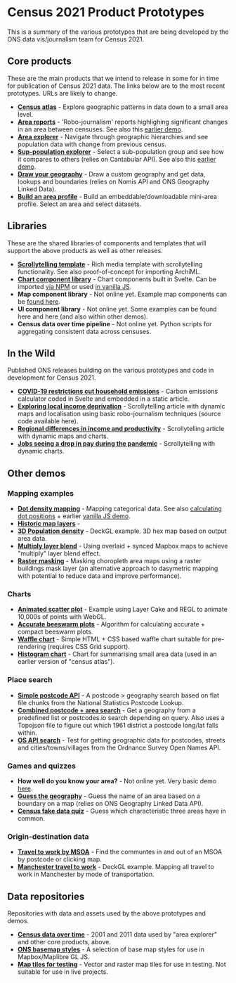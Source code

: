 # Census 2021 Product Prototypes
This is a summary of the various prototypes that are being developed by the ONS data vis/journalism team for Census 2021.

## Core products
These are the main products that we intend to release in some for in time for publication of Census 2021 data. The links below are to the most recent prototypes. URLs are likely to change.
* **[Census atlas](https://onsvisual.github.io/census-atlas)** - Explore geographic patterns in data down to a small area level.
* **[Area reports](https://theojolliffe.github.io/area-reports/)** - 'Robo-journalism' reports highlighing significant changes in an area between censuses. See also this [earlier demo](https://bothness.github.io/census-robo-v1/).
* **[Area explorer](https://bothness.github.io/area-explorer)** - Navigate through geographic hierarchies and see population data with change from previous census.
* **[Sup-population explorer](https://bothness.github.io/sub-profiles)** - Select a sub-population group and see how it compares to others (relies on Cantabular API). See also this [earlier demo](https://bothness.github.io/sub-pop/).
* **[Draw your geography](https://onsvisual.github.io/geo-draw)** - Draw a custom geography and get data, lookups and boundaries (relies on Nomis API and ONS Geography Linked Data).
* **[Build an area profile](https://bothness.github.io/build-profile)** - Build an embeddable/downloadable mini-area profile. Select an area and select datasets.

## Libraries
These are the shared libraries of components and templates that will support the above products as well as other releases.
* **[Scrollytelling template](https://onsvisual.github.io/svelte-scrolly)** - Rich media template with scrollytelling functionality. See also proof-of-concept for importing ArchiML.
* **[Chart component library](https://onsvisual.github.io/svelte-charts)** - Chart components built in Svelte. Can be imported [via NPM](https://svelte.dev/repl/324b696de5304ceebbe0213511e7ed23?version=3.44.0) or used [in vanilla JS](https://codepen.io/bothness/pen/RwVJvav).
* **Map component library** - Not online yet. Example map components can be [found here](https://svelte.dev/repl/ceadf2f8288a4feabb933837f9a4d553?version=3.44.0).
* **UI component library** - Not online yet. Some examples can be found here and here (and also within other demos).
* **Census data over time pipeline** - Not online yet. Python scripts for aggregating consistent data across censuses.

## In the Wild
Published ONS releases building on the various prototypes and code in development for Census 2021.
* **[COVID-19 restrictions cut household emissions](https://www.ons.gov.uk/economy/environmentalaccounts/articles/covid19restrictionscuthouseholdemissions/2021-09-21)** - Carbon emissions calculator coded in Svelte and embedded in a static article.
* **[Exploring local income deprivation](https://www.ons.gov.uk/visualisations/dvc1371/)** - Scrollytelling article with dynamic maps and localisation using basic robo-journalism techniques (source code available here).
* **[Regional differences in income and productivity](https://www.ons.gov.uk/visualisations/dvc1370/)** - Scrollytelling article with dynamic maps and charts.
* **[Jobs seeing a drop in pay during the pandemic](https://www.ons.gov.uk/visualisations/dvc1227/)** - Scrollytelling with dynamic charts.

## Other demos
### Mapping examples
* **[Dot density mapping](https://powerful-sea-44758.herokuapp.com/)** - Mapping categorical data. See also [calculating dot positions](https://observablehq.com/@jtrim-ons/dot-density-map-a-tweaked-version) + earlier [vanilla JS demo](https://bothness.github.io/census-dots/).
* **[Historic map layers](https://bothness.github.io/ons-basemaps/)** - 
* **[3D Population density](https://bothness.github.io/census-pop-hex/)** - DeckGL example. 3D hex map based on output area data.
* **[Multiply layer blend](https://svelte.dev/repl/63d10e8746c94dea80b86fe5c63c44d7?version=3.44.0)** - Using overlaid + synced Mapbox maps to achieve "multiply" layer blend effect.
* **[Raster masking](https://svelte.dev/repl/0f273e9befba4607a5d5538de9294409?version=3.44.0)** - Masking choropleth area maps using a raster buildings mask layer (an alternative approach to dasymetric mapping with potential to reduce data and improve performance).

### Charts
* **[Animated scatter plot](https://bothness.github.io/imd-scatter/)** - Example using Layer Cake and REGL to animate 10,000s of points with WebGL.
* **[Accurate beeswarm plots](https://observablehq.com/@jtrim-ons/beeswarm-methods-compared)** - Algorithm for calculating accurate + compact beeswarm plots.
* **[Waffle chart](https://svelte.dev/repl/093999ee2ae545feb3aa1ac0625faae2)** - Simple HTML + CSS based waffle chart suitable for pre-rendering (requires CSS Grid support).
* **[Histogram chart](https://svelte.dev/repl/ca5d9b7c2700402aa976d86b14a9613c?version=3.44.0)** - Chart for summarising small area data (used in an earlier version of "census atlas").

### Place search
* **[Simple postcode API](https://observablehq.com/@jtrim-ons/simple-postcode-api)** - A postcode > geography search based on flat file chunks from the National Statistics Postcode Lookup.
* **[Combined postcode + area search](https://svelte.dev/repl/9ef25d3476de462b82600137e2ce91d1?version=3.44.0)** - Get a geography from a predefined list or postcodes.io search depending on query. Also uses a Topojson file to figure out which 1961 district a postcode long/lat falls within.
* **[OS API search](https://svelte.dev/repl/62c68fc0484747ec9b9ec93164c55d20?version=3.44.0)** - Test for getting geographic data for postcodes, streets and cities/towns/villages from the Ordnance Survey Open Names API.

### Games and quizzes
* **How well do you know your area?** - Not online yet. Very basic demo [here](https://svelte.dev/repl/1de9e72b80c44ddda2e10c5cdbed5799?version=3.44.0).
* **[Guess the geography](https://bothness.github.io/ons-geo-game/)** - Guess the name of an area based on a boundary on a map (relies on ONS Geography Linked Data API).
* **[Census fake data quiz](https://bothness.github.io/census-quiz/)** - Guess which characteristic three areas have in common.

### Origin-destination data
* **[Travel to work by MSOA](https://bothness.github.io/census-livework/)** - Find the communtes in and out of an MSOA by postcode or clicking map.
* **[Manchester travel to work](https://bothness.github.io/census-commutes/)** - DeckGL example. Mapping all travel to work in Manchester by mode of transportation.

## Data repositories
Repositories with data and assets used by the above prototypes and demos.
* **[Census data over time](https://github.com/onsvisual/census-data-v2)** - 2001 and 2011 data used by "area explorer" and other core products, above.
* **[ONS basemap styles](https://github.com/bothness/ons-basemaps/tree/master/data)** - A selection of base map styles for use in Mapbox/Maplibre GL JS.
* **[Map tiles for testing](https://github.com/bothness/map-tiles)** - Vector and raster map tiles for use in testing. Not suitable for use in live projects.

